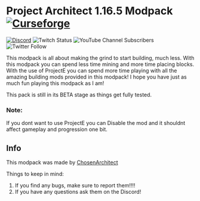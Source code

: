 # Project Architect 1.16.5 Modpack    [![Curseforge][curseImg]][curseLink]
[![Discord](https://img.shields.io/discord/262030232683413504?color=5865F2&label=Discord&logo=Discord&logoColor=5865F2&style=for-the-badge)](https://discord.gg/ChosenArchitect)     ![Twitch Status](https://img.shields.io/twitch/status/ChosenArchitect?color=A970FF&logo=Twitch&style=for-the-badge)     ![YouTube Channel Subscribers](https://img.shields.io/youtube/channel/subscribers/UClmdJ2bwqHjZONP9rIK7geA?color=FF0000&logo=Youtube&logoColor=FF0000&style=for-the-badge)     ![Twitter Follow](https://img.shields.io/twitter/follow/ChosenArchitect?color=1DA1F2&label=Twitter&logo=Twitter&style=for-the-badge)

 
This modpack is all about making the grind to start building, much less. With this modpack you can spend less time mining and more time placing blocks. With the use of ProjectE you can spend more time playing with all the amazing building mods provided in this modpack! I hope you have just as much fun playing this modpack as I am!

This pack is still in its BETA stage as things get fully tested.

### Note:
If you dont want to use ProjectE you can Disable the mod and it shouldnt affect gameplay and progression one bit.

## Info
This modpack was made by [ChosenArchitect](https://www.youtube.com/ChosenArchitect)  

Things to keep in mind:

1. If you find any bugs, make sure to report them!!!!
2. If you have any questions ask them on the Discord!

[curseImg]: https://cf.way2muchnoise.eu/project-architect.svg?badge_style=for_the_badge
[curseLink]: https://www.curseforge.com/minecraft/modpacks/project-architect
